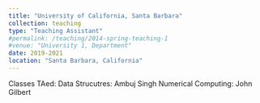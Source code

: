 ```yaml
---
title: "University of California, Santa Barbara"
collection: teaching
type: "Teaching Assistant"
#permalink: /teaching/2014-spring-teaching-1
#venue: "University 1, Department"
date: 2019-2021
location: "Santa Barbara, California"
---
```


Classes TAed:
Data Strucutres: Ambuj Singh
Numerical Computing: John Gilbert

